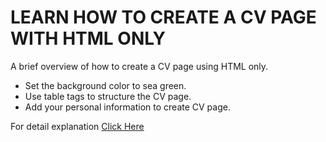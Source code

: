# LEARN HOW TO CREATE A CV PAGE WITH HTML ONLY
<p>A brief overview of how to create a CV page using HTML only.</p>
<ul>
<li>Set the background color to sea green.</li>
<li>Use table tags to structure the CV page.</li>
<li>Add your personal information to create CV page.</li>
</ul>

<p>For detail explanation <a href="https://projects.sparkifysolutions.com/cv-page-with-html-only/">Click Here</a></p>